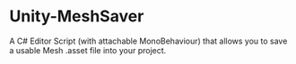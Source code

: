 # Unity-MeshSaver
A C# Editor Script (with attachable MonoBehaviour) that allows you to save a usable Mesh .asset file into your project.
